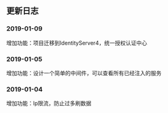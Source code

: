 
## 更新日志
  
###  2019-01-09  
增加功能：项目迁移到IdentityServer4，统一授权认证中心   


###  2019-01-05  
增加功能：设计一个简单的中间件，可以查看所有已经注入的服务  
  

###  2019-01-04  
增加功能：Ip限流，防止过多刷数据  
